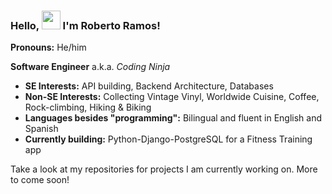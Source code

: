 ### Hello, <img src="https://raw.githubusercontent.com/MartinHeinz/MartinHeinz/master/wave.gif" width="30px"> I'm Roberto Ramos!

<p><strong>Pronouns:</strong> He/him
<p><strong>Software Engineer</strong> a.k.a. <i>Coding Ninja</i>

* <strong>SE Interests:</strong> API building, Backend Architecture, Databases
* <strong>Non-SE Interests:</strong> Collecting Vintage Vinyl, Worldwide Cuisine, Coffee, Rock-climbing, Hiking & Biking
* <strong>Languages besides "programming":</strong> Bilingual and fluent in English and Spanish 
* <strong>Currently building:</strong> Python-Django-PostgreSQL for a Fitness Training app
  
Take a look at my repositories for projects I am currently working on. More to come soon!

